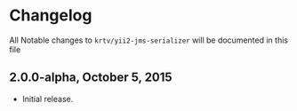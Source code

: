 # Changelog

All Notable changes to `krtv/yii2-jms-serializer` will be documented in this file

2.0.0-alpha, October 5, 2015
-----------------------------

- Initial release.
